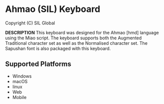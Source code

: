 Ahmao (SIL) Keyboard
=====================

Copyright (C) SIL Global

__DESCRIPTION__
This keyboard was designed for the Ahmao [hmd] language using the Miao script. The keyboard supports both the Augmented Traditional character set as well as the Normalised character set. The Sapushan font is also packaged with this keyboard.

Supported Platforms
-------------------
 * Windows
 * macOS
 * linux
 * Web
 * Mobile
 
